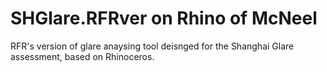 # SHGlare.RFRver on Rhino of McNeel
RFR's version of glare anaysing tool deisnged for the Shanghai Glare assessment, based on Rhinoceros.
